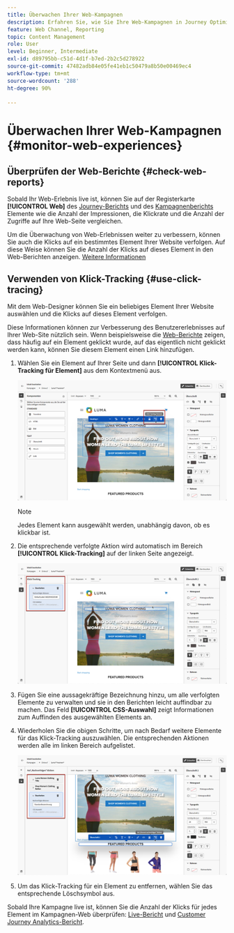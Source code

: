 ```yaml
---
title: Überwachen Ihrer Web-Kampagnen
description: Erfahren Sie, wie Sie Ihre Web-Kampagnen in Journey Optimizer überwachen.
feature: Web Channel, Reporting
topic: Content Management
role: User
level: Beginner, Intermediate
exl-id: d89795bb-c51d-4d1f-b7ed-2b2c5d278922
source-git-commit: 47482adb84e05fe41eb1c50479a8b50e00469ec4
workflow-type: tm+mt
source-wordcount: '288'
ht-degree: 90%

---
```


# Überwachen Ihrer Web-Kampagnen {#monitor-web-experiences}

## Überprüfen der Web-Berichte {#check-web-reports}

Sobald Ihr Web-Erlebnis live ist, können Sie auf der Registerkarte **[!UICONTROL Web]** des [Journey-Berichts](../reports/journey-global-report-cja-web.md) und des [Kampagnenberichts](../reports/campaign-global-report-cja-web.md) Elemente wie die Anzahl der Impressionen, die Klickrate und die Anzahl der Zugriffe auf Ihre Web-Seite vergleichen.

<!--You can check the **[!UICONTROL Web]** tab of the campaign reports. Learn more on the campaign web [live report](../reports/campaign-live-report.md#web-tab) and [global report](../reports/campaign-global-report-cja.md#web).-->

Um die Überwachung von Web-Erlebnissen weiter zu verbessern, können Sie auch die Klicks auf ein bestimmtes Element Ihrer Website verfolgen. Auf diese Weise können Sie die Anzahl der Klicks auf dieses Element in den Web-Berichten anzeigen. [Weitere Informationen](#use-click-tracing)

## Verwenden von Klick-Tracking {#use-click-tracing}

Mit dem Web-Designer können Sie ein beliebiges Element Ihrer Website auswählen und die Klicks auf dieses Element verfolgen.

Diese Informationen können zur Verbesserung des Benutzererlebnisses auf Ihrer Web-Site nützlich sein. Wenn beispielsweise die [Web-Berichte](../reports/campaign-global-report-cja-web.md) zeigen, dass häufig auf ein Element geklickt wurde, auf das eigentlich nicht geklickt werden kann, können Sie diesem Element einen Link hinzufügen.

1. Wählen Sie ein Element auf Ihrer Seite und dann **[!UICONTROL Klick-Tracking für Element]** aus dem Kontextmenü aus.

   ![](assets/web-designer-click-track.png)

   >[!NOTE]
   >
   >Jedes Element kann ausgewählt werden, unabhängig davon, ob es klickbar ist.

1. Die entsprechende verfolgte Aktion wird automatisch im Bereich **[!UICONTROL Klick-Tracking]** auf der linken Seite angezeigt.

   ![](assets/web-designer-click-track-pane.png)

1. Fügen Sie eine aussagekräftige Bezeichnung hinzu, um alle verfolgten Elemente zu verwalten und sie in den Berichten leicht auffindbar zu machen. Das Feld **[!UICONTROL CSS-Auswahl]** zeigt Informationen zum Auffinden des ausgewählten Elements an.

1. Wiederholen Sie die obigen Schritte, um nach Bedarf weitere Elemente für das Klick-Tracking auszuwählen. Die entsprechenden Aktionen werden alle im linken Bereich aufgelistet.

   ![](assets/web-designer-click-tracking-actions.png)

1. Um das Klick-Tracking für ein Element zu entfernen, wählen Sie das entsprechende Löschsymbol aus.

Sobald Ihre Kampagne live ist, können Sie die Anzahl der Klicks für jedes Element im Kampagnen-Web überprüfen: [Live-Bericht](../reports/campaign-live-report.md#web-tab) und [Customer Journey Analytics-Bericht](../reports/campaign-global-report-cja-web.md).
